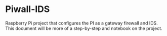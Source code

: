 # Piwall-IDS
Raspberry Pi project that configures the PI as a gateway firewall and IDS.
This document will be more of a step-by-step and notebook on the project.

